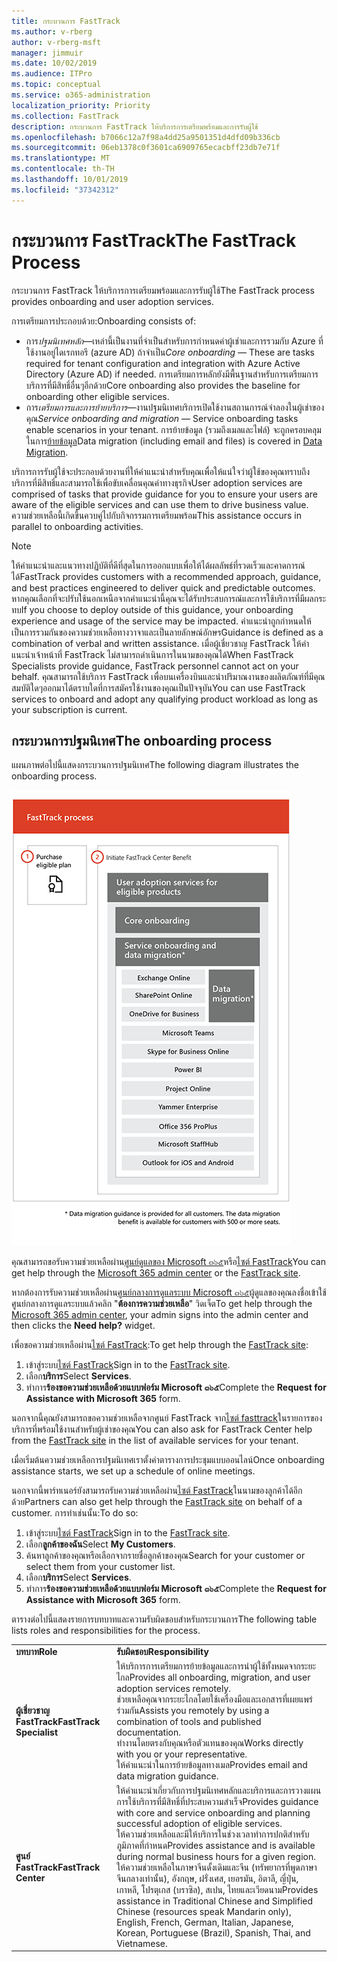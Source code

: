 ```yaml
---
title: กระบวนการ FastTrack
ms.author: v-rberg
author: v-rberg-msft
manager: jimmuir
ms.date: 10/02/2019
ms.audience: ITPro
ms.topic: conceptual
ms.service: o365-administration
localization_priority: Priority
ms.collection: FastTrack
description: กระบวนการ FastTrack ให้บริการการเตรียมพร้อมและการรับผู้ใช้
ms.openlocfilehash: b7066c12a7f98a4dd25a9501351d4dfd09b336cb
ms.sourcegitcommit: 06eb1378c0f3601ca6909765ecacbff23db7e71f
ms.translationtype: MT
ms.contentlocale: th-TH
ms.lasthandoff: 10/01/2019
ms.locfileid: "37342312"
---
```

# <a name="the-fasttrack-process"></a><span data-ttu-id="0b824-103">กระบวนการ FastTrack</span><span class="sxs-lookup"><span data-stu-id="0b824-103">The FastTrack Process</span></span>

<span data-ttu-id="0b824-104">กระบวนการ FastTrack ให้บริการการเตรียมพร้อมและการรับผู้ใช้</span><span class="sxs-lookup"><span data-stu-id="0b824-104">The FastTrack process provides onboarding and user adoption services.</span></span> 
  
<span data-ttu-id="0b824-105">การเตรียมการประกอบด้วย:</span><span class="sxs-lookup"><span data-stu-id="0b824-105">Onboarding consists of:</span></span>
  
- <span data-ttu-id="0b824-106">การ*ปฐมนิเทศหลัก*—เหล่านี้เป็นงานที่จำเป็นสำหรับการกำหนดค่าผู้เช่าและการรวมกับ Azure ที่ใช้งานอยู่ไดเรกทอรี (azure AD) ถ้าจำเป็น</span><span class="sxs-lookup"><span data-stu-id="0b824-106">*Core onboarding* — These are tasks required for tenant configuration and integration with Azure Active Directory (Azure AD) if needed.</span></span> <span data-ttu-id="0b824-107">การเตรียมการหลักยังมีพื้นฐานสำหรับการเตรียมการบริการที่มีสิทธิ์อื่นๆอีกด้วย</span><span class="sxs-lookup"><span data-stu-id="0b824-107">Core onboarding also provides the baseline for onboarding other eligible services.</span></span> 
- <span data-ttu-id="0b824-108">การ*เตรียมการและการย้ายบริการ*—งานปฐมนิเทศบริการเปิดใช้งานสถานการณ์จำลองในผู้เช่าของคุณ</span><span class="sxs-lookup"><span data-stu-id="0b824-108">*Service onboarding and migration* — Service onboarding tasks enable scenarios in your tenant.</span></span> <span data-ttu-id="0b824-109">การย้ายข้อมูล (รวมถึงเมลและไฟล์) จะถูกครอบคลุมในการ[ย้ายข้อมูล](O365-data-migration.md)</span><span class="sxs-lookup"><span data-stu-id="0b824-109">Data migration (including email and files) is covered in [Data Migration](O365-data-migration.md).</span></span> 
    
<span data-ttu-id="0b824-110">บริการการรับผู้ใช้จะประกอบด้วยงานที่ให้คำแนะนำสำหรับคุณเพื่อให้แน่ใจว่าผู้ใช้ของคุณทราบถึงบริการที่มีสิทธิ์และสามารถใช้เพื่อขับเคลื่อนคุณค่าทางธุรกิจ</span><span class="sxs-lookup"><span data-stu-id="0b824-110">User adoption services are comprised of tasks that provide guidance for you to ensure your users are aware of the eligible services and can use them to drive business value.</span></span> <span data-ttu-id="0b824-111">ความช่วยเหลือนี้เกิดขึ้นควบคู่ไปกับกิจกรรมการเตรียมพร้อม</span><span class="sxs-lookup"><span data-stu-id="0b824-111">This assistance occurs in parallel to onboarding activities.</span></span>
  
> [!NOTE]
> <span data-ttu-id="0b824-112">ให้คำแนะนำและแนวทางปฏิบัติที่ดีที่สุดในการออกแบบเพื่อให้ได้ผลลัพธ์ที่รวดเร็วและคาดการณ์ได้</span><span class="sxs-lookup"><span data-stu-id="0b824-112">FastTrack provides customers with a recommended approach, guidance, and best practices engineered to deliver quick and predictable outcomes.</span></span> <span data-ttu-id="0b824-113">หากคุณเลือกที่จะปรับใช้นอกเหนือจากคำแนะนำนี้คุณจะได้รับประสบการณ์และการใช้บริการที่มีผลกระทบ</span><span class="sxs-lookup"><span data-stu-id="0b824-113">If you choose to deploy outside of this guidance, your onboarding experience and usage of the service may be impacted.</span></span> <span data-ttu-id="0b824-114">คำแนะนำถูกกำหนดให้เป็นการรวมกันของความช่วยเหลือทางวาจาและเป็นลายลักษณ์อักษร</span><span class="sxs-lookup"><span data-stu-id="0b824-114">Guidance is defined as a combination of verbal and written assistance.</span></span> <span data-ttu-id="0b824-115">เมื่อผู้เชี่ยวชาญ FastTrack ให้คำแนะนำเจ้าหน้าที่ FastTrack ไม่สามารถดำเนินการในนามของคุณได้</span><span class="sxs-lookup"><span data-stu-id="0b824-115">When FastTrack Specialists provide guidance, FastTrack personnel cannot act on your behalf.</span></span> <span data-ttu-id="0b824-116">คุณสามารถใช้บริการ FastTrack เพื่อบนเครื่องบินและนำปริมาณงานของผลิตภัณฑ์ที่มีคุณสมบัติใดๆออกมาได้ตราบใดที่การสมัครใช้งานของคุณเป็นปัจจุบัน</span><span class="sxs-lookup"><span data-stu-id="0b824-116">You can use FastTrack services to onboard and adopt any qualifying product workload as long as your subscription is current.</span></span> 
  
## <a name="the-onboarding-process"></a><span data-ttu-id="0b824-117">กระบวนการปฐมนิเทศ</span><span class="sxs-lookup"><span data-stu-id="0b824-117">The onboarding process</span></span>

<span data-ttu-id="0b824-118">แผนภาพต่อไปนี้แสดงกระบวนการปฐมนิเทศ</span><span class="sxs-lookup"><span data-stu-id="0b824-118">The following diagram illustrates the onboarding process.</span></span>
  
![เส้นเวลาสำหรับการใช้สวัสดิการการปฐมนิเทศ](media/O365-Onboarding-Timeline.png)
  
<span data-ttu-id="0b824-120">คุณสามารถขอรับความช่วยเหลือผ่าน[ศูนย์ดูแลของ Microsoft ๓๖๕](https://go.microsoft.com/fwlink/?linkid=2032704)หรือ[ไซต์ FastTrack](https://go.microsoft.com/fwlink/?linkid=780698)</span><span class="sxs-lookup"><span data-stu-id="0b824-120">You can get help through the [Microsoft 365 admin center](https://go.microsoft.com/fwlink/?linkid=2032704) or the [FastTrack site](https://go.microsoft.com/fwlink/?linkid=780698).</span></span> 

<span data-ttu-id="0b824-121">หากต้องการรับความช่วยเหลือผ่าน[ศูนย์กลางการดูแลระบบ Microsoft ๓๖๕](https://go.microsoft.com/fwlink/?linkid=2032704)ผู้ดูแลของคุณลงชื่อเข้าใช้ศูนย์กลางการดูแลระบบแล้วคลิก "**ต้องการความช่วยเหลือ**" วิดเจ็ต</span><span class="sxs-lookup"><span data-stu-id="0b824-121">To get help through the [Microsoft 365 admin center](https://go.microsoft.com/fwlink/?linkid=2032704), your admin signs into the admin center and then clicks the **Need help?** widget.</span></span> 

<span data-ttu-id="0b824-122">เพื่อขอความช่วยเหลือผ่าน[ไซต์ FastTrack](https://go.microsoft.com/fwlink/?linkid=780698):</span><span class="sxs-lookup"><span data-stu-id="0b824-122">To get help through the [FastTrack site](https://go.microsoft.com/fwlink/?linkid=780698):</span></span> 
1.  <span data-ttu-id="0b824-123">เข้าสู่ระบบ[ไซต์ FastTrack](https://go.microsoft.com/fwlink/?linkid=780698)</span><span class="sxs-lookup"><span data-stu-id="0b824-123">Sign in to the [FastTrack site](https://go.microsoft.com/fwlink/?linkid=780698).</span></span> 
2.  <span data-ttu-id="0b824-124">เลือก**บริการ**</span><span class="sxs-lookup"><span data-stu-id="0b824-124">Select **Services**.</span></span>
3.  <span data-ttu-id="0b824-125">ทำการ**ร้องขอความช่วยเหลือด้วยแบบฟอร์ม Microsoft ๓๖๕**</span><span class="sxs-lookup"><span data-stu-id="0b824-125">Complete the **Request for Assistance with Microsoft 365** form.</span></span> 
  
 <span data-ttu-id="0b824-126">นอกจากนี้คุณยังสามารถขอความช่วยเหลือจากศูนย์ FastTrack จาก[ไซต์ fasttrack](https://go.microsoft.com/fwlink/?linkid=780698)ในรายการของบริการที่พร้อมใช้งานสำหรับผู้เช่าของคุณ</span><span class="sxs-lookup"><span data-stu-id="0b824-126">You can also ask for FastTrack Center help from the [FastTrack site](https://go.microsoft.com/fwlink/?linkid=780698) in the list of available services for your tenant.</span></span> 
    
 <span data-ttu-id="0b824-127">เมื่อเริ่มต้นความช่วยเหลือการปฐมนิเทศเราตั้งค่าตารางการประชุมแบบออนไลน์</span><span class="sxs-lookup"><span data-stu-id="0b824-127">Once onboarding assistance starts, we set up a schedule of online meetings.</span></span>
    
<span data-ttu-id="0b824-128">นอกจากนี้พาร์ทเนอร์ยังสามารถรับความช่วยเหลือผ่าน[ไซต์ FastTrack](https://go.microsoft.com/fwlink/?linkid=780698)ในนามของลูกค้าได้อีกด้วย</span><span class="sxs-lookup"><span data-stu-id="0b824-128">Partners can also get help through the [FastTrack site](https://go.microsoft.com/fwlink/?linkid=780698) on behalf of a customer.</span></span> <span data-ttu-id="0b824-129">การทำเช่นนั้น:</span><span class="sxs-lookup"><span data-stu-id="0b824-129">To do so:</span></span>
1.  <span data-ttu-id="0b824-130">เข้าสู่ระบบ[ไซต์ FastTrack](https://go.microsoft.com/fwlink/?linkid=780698)</span><span class="sxs-lookup"><span data-stu-id="0b824-130">Sign in to the [FastTrack site](https://go.microsoft.com/fwlink/?linkid=780698).</span></span> 
2.  <span data-ttu-id="0b824-131">เลือก**ลูกค้าของฉัน**</span><span class="sxs-lookup"><span data-stu-id="0b824-131">Select **My Customers**.</span></span>
3.  <span data-ttu-id="0b824-132">ค้นหาลูกค้าของคุณหรือเลือกจากรายชื่อลูกค้าของคุณ</span><span class="sxs-lookup"><span data-stu-id="0b824-132">Search for your customer or select them from your customer list.</span></span>
4.  <span data-ttu-id="0b824-133">เลือก**บริการ**</span><span class="sxs-lookup"><span data-stu-id="0b824-133">Select **Services**.</span></span>
5.  <span data-ttu-id="0b824-134">ทำการ**ร้องขอความช่วยเหลือด้วยแบบฟอร์ม Microsoft ๓๖๕**</span><span class="sxs-lookup"><span data-stu-id="0b824-134">Complete the **Request for Assistance with Microsoft 365** form.</span></span> 

<span data-ttu-id="0b824-135">ตารางต่อไปนี้แสดงรายการบทบาทและความรับผิดชอบสำหรับกระบวนการ</span><span class="sxs-lookup"><span data-stu-id="0b824-135">The following table lists roles and responsibilities for the process.</span></span>
    
|||
|:-----|:-----|
|<span data-ttu-id="0b824-136">**บทบาท**</span><span class="sxs-lookup"><span data-stu-id="0b824-136">**Role**</span></span> <br/> |<span data-ttu-id="0b824-137">**รับผิดชอบ**</span><span class="sxs-lookup"><span data-stu-id="0b824-137">**Responsibility**</span></span> <br/> |
|<span data-ttu-id="0b824-138">**ผู้เชี่ยวชาญ FastTrack**</span><span class="sxs-lookup"><span data-stu-id="0b824-138">**FastTrack Specialist**</span></span> <br/> |<span data-ttu-id="0b824-139">ให้บริการการเตรียมการย้ายข้อมูลและการนำผู้ใช้ทั้งหมดจากระยะไกล</span><span class="sxs-lookup"><span data-stu-id="0b824-139">Provides all onboarding, migration, and user adoption services remotely.</span></span>  <br/> <span data-ttu-id="0b824-140">ช่วยเหลือคุณจากระยะไกลโดยใช้เครื่องมือและเอกสารที่เผยแพร่ร่วมกัน</span><span class="sxs-lookup"><span data-stu-id="0b824-140">Assists you remotely by using a combination of tools and published documentation.</span></span> <br/> <span data-ttu-id="0b824-141">ทำงานโดยตรงกับคุณหรือตัวแทนของคุณ</span><span class="sxs-lookup"><span data-stu-id="0b824-141">Works directly with you or your representative.</span></span> <br/> <span data-ttu-id="0b824-142">ให้คำแนะนำในการย้ายข้อมูลทางเมล</span><span class="sxs-lookup"><span data-stu-id="0b824-142">Provides email and data migration guidance.</span></span>|
|<span data-ttu-id="0b824-143">**ศูนย์ FastTrack**</span><span class="sxs-lookup"><span data-stu-id="0b824-143">**FastTrack Center**</span></span>  <br/> |<span data-ttu-id="0b824-144">ให้คำแนะนำเกี่ยวกับการปฐมนิเทศหลักและบริการและการวางแผนการใช้บริการที่มีสิทธิ์ที่ประสบความสำเร็จ</span><span class="sxs-lookup"><span data-stu-id="0b824-144">Provides guidance with core and service onboarding and planning successful adoption of eligible services.</span></span>  <br/> <span data-ttu-id="0b824-145">ให้ความช่วยเหลือและมีให้บริการในช่วงเวลาทำการปกติสำหรับภูมิภาคที่กำหนด</span><span class="sxs-lookup"><span data-stu-id="0b824-145">Provides assistance and is available during normal business hours for a given region.</span></span> <br/> <span data-ttu-id="0b824-146">ให้ความช่วยเหลือในภาษาจีนดั้งเดิมและจีน (ทรัพยากรที่พูดภาษาจีนกลางเท่านั้น), อังกฤษ, ฝรั่งเศส, เยอรมัน, อิตาลี, ญี่ปุ่น, เกาหลี, โปรตุเกส (บราซิล), สเปน, ไทยและเวียดนาม</span><span class="sxs-lookup"><span data-stu-id="0b824-146">Provides assistance in Traditional Chinese and Simplified Chinese (resources speak Mandarin only), English, French, German, Italian, Japanese, Korean, Portuguese (Brazil), Spanish, Thai, and Vietnamese.</span></span>|


  

